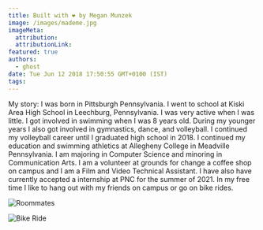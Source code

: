 ```yaml
---
title: Built with ❤️ by Megan Munzek
image: /images/mademe.jpg
imageMeta:
  attribution:
  attributionLink:
featured: true
authors:
  - ghost
date: Tue Jun 12 2018 17:50:55 GMT+0100 (IST)
tags:
---
```


My story:
I was born in Pittsburgh Pennsylvania. I went to school at Kiski Area High School
in Leechburg, Pennsylvania. I was very active when I was little. I got involved
in swimming when I was 8 years old. During my younger years I also got involved
in gymnastics, dance, and volleyball.
I continued my volleyball career until I graduated high school in 2018.
I continued my education and swimming athletics at Allegheny College in Meadville
Pennsylvania. I am majoring in Computer Science and minoring in Communication
Arts.
I am a volunteer at grounds for change a coffee shop on campus and I am
a Film and Video Technical Assistant. I have also have currently accepted a
internship at PNC for the summer of 2021.
In my free time I like to hang out with my friends on campus or go on bike rides.

![Roommates](/images/group.jpg)


![Bike Ride](/images/bike.jpg)
